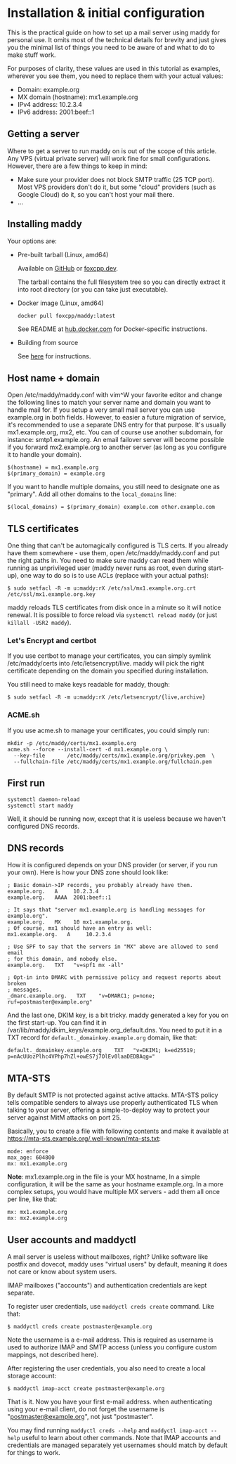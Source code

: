 # Installation & initial configuration

This is the practical guide on how to set up a mail server using maddy for
personal use. It omits most of the technical details for brevity and just gives
you the minimal list of things you need to be aware of and what to do to make
stuff work.

For purposes of clarity, these values are used in this tutorial as examples,
wherever you see them, you need to replace them with your actual values:

- Domain: example.org
- MX domain (hostname): mx1.example.org
- IPv4 address: 10.2.3.4
- IPv6 address: 2001:beef::1

## Getting a server

Where to get a server to run maddy on is out of the scope of this article. Any
VPS (virtual private server) will work fine for small configurations. However,
there are a few things to keep in mind:

- Make sure your provider does not block SMTP traffic (25 TCP port). Most VPS
  providers don't do it, but some "cloud" providers (such as Google Cloud) do
  it, so you can't host your mail there.
- ...

## Installing maddy

Your options are:

* Pre-built tarball (Linux, amd64)

    Available on [GitHub](https://github.com/foxcpp/maddy/releases) or
    [foxcpp.dev](https://foxcpp.dev/maddy-builds/).

    The tarball contains the full filesystem tree so you can directly
    extract it into root directory (or you can take just executable).

* Docker image (Linux, amd64)

    ```
    docker pull foxcpp/maddy:latest
    ```

    See README at [hub.docker.com](https://hub.docker.com/r/foxcpp/maddy)
    for Docker-specific instructions.

* Building from source

    See [here](../building-from-source) for instructions.

## Host name + domain

Open /etc/maddy/maddy.conf with vim^W your favorite editor and change
the following lines to match your server name and domain you want to handle
mail for.
If you setup a very small mail server you can use example.org in both fields.
However, to easier a future migration of service, it's recommended to use a
separate DNS entry for that purpose. It's usually mx1.example.org, mx2, etc.
You can of course use another subdomain, for instance: smtp1.example.org.
An email failover server will become possible if you forward mx2.example.org
to another server (as long as you configure it to handle your domain).

```
$(hostname) = mx1.example.org
$(primary_domain) = example.org
```

If you want to handle multiple domains, you still need to designate
one as "primary". Add all other domains to the `local_domains` line:

```
$(local_domains) = $(primary_domain) example.com other.example.com
```

## TLS certificates

One thing that can't be automagically configured is TLS certs. If you already
have them somewhere - use them, open /etc/maddy/maddy.conf and put the right
paths in. You need to make sure maddy can read them while running as
unprivileged user (maddy never runs as root, even during start-up), one way to
do so is to use ACLs (replace with your actual paths):
```
$ sudo setfacl -R -m u:maddy:rX /etc/ssl/mx1.example.org.crt /etc/ssl/mx1.example.org.key
```

maddy reloads TLS certificates from disk once in a minute so it will notice
renewal. It is possible to force reload via `systemctl reload maddy` (or just
`killall -USR2 maddy`).

### Let's Encrypt and certbot

If you use certbot to manage your certificates, you can simply symlink
/etc/maddy/certs into /etc/letsencrypt/live. maddy will pick the right
certificate depending on the domain you specified during installation.

You still need to make keys readable for maddy, though:
```
$ sudo setfacl -R -m u:maddy:rX /etc/letsencrypt/{live,archive}
```

### ACME.sh

If you use acme.sh to manage your certificates, you could simply run:

```
mkdir -p /etc/maddy/certs/mx1.example.org
acme.sh --force --install-cert -d mx1.example.org \
  --key-file       /etc/maddy/certs/mx1.example.org/privkey.pem  \
  --fullchain-file /etc/maddy/certs/mx1.example.org/fullchain.pem
```

## First run

```
systemctl daemon-reload
systemctl start maddy
```

Well, it should be running now, except that it is useless because we haven't
configured DNS records.

## DNS records

How it is configured depends on your DNS provider (or server, if you run your
own). Here is how your DNS zone should look like:
```
; Basic domain->IP records, you probably already have them.
example.org.   A     10.2.3.4
example.org.   AAAA  2001:beef::1

; It says that "server mx1.example.org is handling messages for example.org".
example.org.   MX    10 mx1.example.org.
; Of course, mx1 should have an entry as well:
mx1.example.org.   A     10.2.3.4

; Use SPF to say that the servers in "MX" above are allowed to send email
; for this domain, and nobody else.
example.org.   TXT   "v=spf1 mx -all"

; Opt-in into DMARC with permissive policy and request reports about broken
; messages.
_dmarc.example.org.   TXT    "v=DMARC1; p=none; ruf=postmaster@example.org"
```

And the last one, DKIM key, is a bit tricky. maddy generated a key for you on
the first start-up. You can find it in
/var/lib/maddy/dkim_keys/example.org_default.dns. You need to put it in a TXT
record for `default._domainkey.example.org` domain, like that:
```
default._domainkey.example.org    TXT   "v=DKIM1; k=ed25519; p=nAcUUozPlhc4VPhp7hZl+owES7j7OlEv0laaDEDBAqg="
```

## MTA-STS

By default SMTP is not protected against active attacks. MTA-STS policy tells
compatible senders to always use properly authenticated TLS when talking to
your server, offering a simple-to-deploy way to protect your server against
MitM attacks on port 25.

Basically, you to create a file with following contents and make it available
at https://mta-sts.example.org/.well-known/mta-sts.txt:
```
mode: enforce
max_age: 604800
mx: mx1.example.org
```

**Note**: mx1.example.org in the file is your MX hostname, In a simple configuration,
it will be the same as your hostname example.org.
In a more complex setups, you would have multiple MX servers - add them all once
per line, like that:

```
mx: mx1.example.org
mx: mx2.example.org
```

## User accounts and maddyctl

A mail server is useless without mailboxes, right? Unlike software like postfix
and dovecot, maddy uses "virtual users" by default, meaning it does not care or
know about system users.

IMAP mailboxes ("accounts") and authentication credentials are kept separate.

To register user credentials, use `maddyctl creds create` command.
Like that:
```
$ maddyctl creds create postmaster@example.org
```

Note the username is a e-mail address. This is required as username is used to
authorize IMAP and SMTP access (unless you configure custom mappings, not
described here).

After registering the user credentials, you also need to create a local
storage account:
```
$ maddyctl imap-acct create postmaster@example.org
```

That is it. Now you have your first e-mail address. when authenticating using
your e-mail client, do not forget the username is "postmaster@example.org", not
just "postmaster".

You may find running `maddyctl creds --help` and `maddyctl imap-acct --help`
useful to learn about other commands. Note that IMAP accounts and credentials
are managed separately yet usernames should match by default for things to
work.
